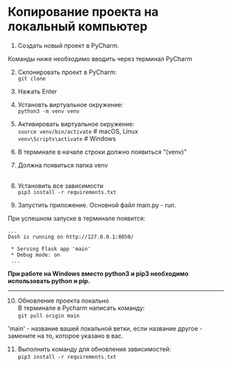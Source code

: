 # Копирование проекта на локальный компьютер

1. Создать новый проект в PyCharm.

Команды ниже необходимо вводить через терминал PyCharm<br>

2. Склонировать проект в PyCharm: <br>
`git clone `
3. Нажать Enter
5. Установть виртуальное окружение:<br>
`python3 -m venv venv`
6. Активировать виртуальное окружение:<br>
`source venv/bin/activate` # macOS, Linux<br>
`venv\Scripts\activate` # Windows
7. В терминале в начале строки должно появиться "(venv)"
8. Должна появиться папка venv<br><br>

9. Установить все зависимости<br>
`pip3 install -r requirements.txt`
10. Запустить приложение. Основной файл main.py - run.

При успешном запуске в терминале появится:
```
...
Dash is running on http://127.0.0.1:8050/

 * Serving Flask app 'main'
 * Debug mode: on
 ...
```


**При работе на Windows вместо python3 и pip3 необходимо использовать python и pip.**

---
10. Обновление проекта локально<br>
В терминале в Pycharm написать команду:<br>
`git pull origin main`<br>

'main' - название вашей локальной ветки, если название 
другое - замените на то, которое указано в вас.

11. Выполнить команду для обновления зависимостей:<br>
`pip3 install -r requirements.txt`
